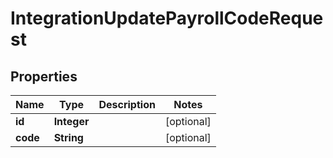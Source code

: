 

# IntegrationUpdatePayrollCodeRequest


## Properties

| Name | Type | Description | Notes |
|------------ | ------------- | ------------- | -------------|
|**id** | **Integer** |  |  [optional] |
|**code** | **String** |  |  [optional] |



